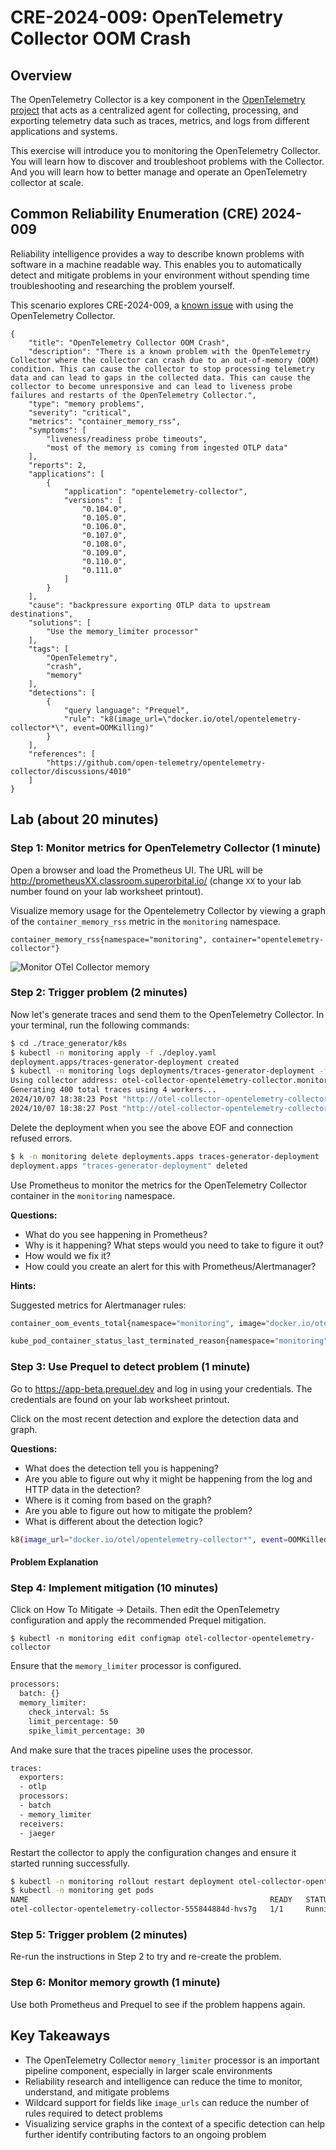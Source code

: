 # CRE-2024-009: OpenTelemetry Collector OOM Crash

## Overview

The OpenTelemetry Collector is a key component in the [OpenTelemetry project](https://opentelemetry.io/) that acts as a centralized agent for collecting, processing, and exporting telemetry data such as traces, metrics, and logs from different applications and systems.

This exercise will introduce you to monitoring the OpenTelemetry Collector. You will learn how to discover and troubleshoot problems with the Collector. And you will learn how to better manage and operate an OpenTelemetry collector at scale.

## Common Reliability Enumeration (CRE) 2024-009

Reliability intelligence provides a way to describe known problems with software in a machine readable way. This enables you to automatically detect and mitigate problems in your environment without spending time troubleshooting and researching the problem yourself.

This scenario explores CRE-2024-009, a [known issue](https://github.com/open-telemetry/opentelemetry-collector/discussions/4010) with using the OpenTelemetry Collector.

```
{
    "title": "OpenTelemetry Collector OOM Crash",
    "description": "There is a known problem with the OpenTelemetry Collector where the collector can crash due to an out-of-memory (OOM) condition. This can cause the collector to stop processing telemetry data and can lead to gaps in the collected data. This can cause the collector to become unresponsive and can lead to liveness probe failures and restarts of the OpenTelemetry Collector.",
    "type": "memory problems",
    "severity": "critical",
    "metrics": "container_memory_rss",
    "symptoms": [
        "liveness/readiness probe timeouts",
        "most of the memory is coming from ingested OTLP data"
    ],
    "reports": 2,
    "applications": [
        {
            "application": "opentelemetry-collector",
            "versions": [
                "0.104.0",
                "0.105.0",
                "0.106.0",
                "0.107.0",
                "0.108.0",
                "0.109.0",
                "0.110.0",
                "0.111.0"
            ]
        }
    ],
    "cause": "backpressure exporting OTLP data to upstream destinations",
    "solutions": [
        "Use the memory_limiter processor"
    ],
    "tags": [
        "OpenTelemetry",
        "crash",
        "memory"
    ],
    "detections": [
        {
            "query language": "Prequel",
            "rule": "k8(image_url=\"docker.io/otel/opentelemetry-collector*\", event=OOMKilling)"
        }
    ],
    "references": [
        "https://github.com/open-telemetry/opentelemetry-collector/discussions/4010"
    ]
}
```

## Lab (about 20 minutes)

### Step 1: Monitor metrics for OpenTelemetry Collector (1 minute)

Open a browser and load the Prometheus UI. The URL will be http://prometheusXX.classroom.superorbital.io/ (change `XX` to your lab number found on your lab worksheet printout).

Visualize memory usage for the Opentelemetry Collector by viewing a graph of the `container_memory_rss` metric in the `monitoring` namespace.

```
container_memory_rss{namespace="monitoring", container="opentelemetry-collector"}
```

![Monitor OTel Collector memory](./images/otel-rss.png)

### Step 2: Trigger problem (2 minutes)

Now let's generate traces and send them to the OpenTelemetry Collector. In your terminal, run the following commands:

```bash
$ cd ./trace_generator/k8s
$ kubectl -n monitoring apply -f ./deploy.yaml
deployment.apps/traces-generator-deployment created
$ kubectl -n monitoring logs deployments/traces-generator-deployment -f 
Using collector address: otel-collector-opentelemetry-collector.monitoring.svc.cluster.local:14268
Generating 400 total traces using 4 workers...
2024/10/07 18:38:23 Post "http://otel-collector-opentelemetry-collector.monitoring.svc.cluster.local:14268/api/traces": EOF
2024/10/07 18:38:27 Post "http://otel-collector-opentelemetry-collector.monitoring.svc.cluster.local:14268/api/traces": dial tcp 10.119.252.93:14268: connect: connection refused
```

Delete the deployment when you see the above EOF and connection refused errors.

```bash
$ k -n monitoring delete deployments.apps traces-generator-deployment 
deployment.apps "traces-generator-deployment" deleted
```

Use Prometheus to monitor the metrics for the OpenTelemetry Collector container in the `monitoring` namespace.

**Questions:** 

* What do you see happening in Prometheus?
* Why is it happening? What steps would you need to take to figure it out?
* How would we fix it?
* How could you create an alert for this with Prometheus/Alertmanager?

**Hints:** 

Suggested metrics for Alertmanager rules:

```bash
container_oom_events_total{namespace="monitoring", image="docker.io/otel/opentelemetry-collector-k8s:0.111.0"}
```

```bash
kube_pod_container_status_last_terminated_reason{namespace="monitoring", container="opentelemetry-collector"}
```

### Step 3: Use Prequel to detect problem (1 minute)

Go to https://app-beta.prequel.dev and log in using your credentials. The credentials are found on your lab worksheet printout.

Click on the most recent detection and explore the detection data and graph.

**Questions:**

* What does the detection tell you is happening?
* Are you able to figure out why it might be happening from the log and HTTP data in the detection?
* Where is it coming from based on the graph?
* Are you able to figure out how to mitigate the problem?
* What is different about the detection logic?

```bash
k8(image_url="docker.io/otel/opentelemetry-collector*", event=OOMKilled)
```

#### Problem Explanation


### Step 4: Implement mitigation (10 minutes)

Click on How To Mitigate -> Details. Then edit the OpenTelemetry configuration and apply the recommended Prequel mitigation.

```
$ kubectl -n monitoring edit configmap otel-collector-opentelemetry-collector 
```

Ensure that the `memory_limiter` processor is configured.

```bash
processors:
  batch: {}
  memory_limiter:
    check_interval: 5s
    limit_percentage: 50
    spike_limit_percentage: 30
```

And make sure that the traces pipeline uses the processor.

```bash
traces:
  exporters:
  - otlp
  processors:
  - batch
  - memory_limiter
  receivers:
  - jaeger
```

Restart the collector to apply the configuration changes and ensure it started running successfully.

```bash
$ kubectl -n monitoring rollout restart deployment otel-collector-opentelemetry-collector
$ kubectl -n monitoring get pods
NAME                                                      READY   STATUS    RESTARTS   AGE
otel-collector-opentelemetry-collector-555844884d-hvs7g   1/1     Running   0          34s
```

### Step 5: Trigger problem (2 minutes)

Re-run the instructions in Step 2 to try and re-create the problem.

### Step 6: Monitor memory growth (1 minute)

Use both Prometheus and Prequel to see if the problem happens again.

## Key Takeaways

* The OpenTelemetry Collector `memory_limiter` processor is an important pipeline component, especially in larger scale environments
* Reliability research and intelligence can reduce the time to monitor, understand, and mitigate problems
* Wildcard support for fields like `image_urls` can reduce the number of rules required to detect problems
* Visualizing service graphs in the context of a specific detection can help further identify contributing factors to an ongoing problem
